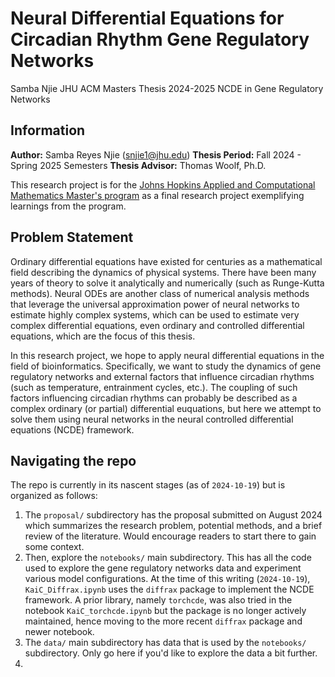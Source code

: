 # Neural Differential Equations for Circadian Rhythm Gene Regulatory Networks
Samba Njie JHU ACM Masters Thesis 2024-2025 NCDE in Gene Regulatory Networks

## Information

**Author:** Samba Reyes Njie (snjie1@jhu.edu)
**Thesis Period:** Fall 2024 - Spring 2025 Semesters
**Thesis Advisor:** Thomas Woolf, Ph.D.

This research project is for the [Johns Hopkins Applied and Computational Mathematics Master's program](https://ep.jhu.edu/programs/applied-and-computational-mathematics/) as a final research project exemplifying learnings from the program. 

## Problem Statement
Ordinary differential equations have existed for centuries as a mathematical field describing the dynamics of physical systems. There have been many years of theory to solve it analytically and numerically (such as Runge-Kutta methods). Neural ODEs are another class of numerical analysis methods that leverage the universal approximation power of neural networks to estimate highly complex systems, which can be used to estimate very complex differential equations, even ordinary and controlled differential equations, which are the focus of this thesis.

In this research project, we hope to apply neural differential equations in the field of bioinformatics. Specifically, we want to study the dynamics of gene regulatory networks and external factors that influence circadian rhythms (such as temperature, entrainment cycles, etc.). The coupling of such factors influencing circadian rhythms can probably be described as a complex ordinary (or partial) differential euquations, but here we attempt to solve them using neural networks in the neural controlled differential equations (NCDE) framework.

## Navigating the repo
The repo is currently in its nascent stages (as of `2024-10-19`) but is organized as follows:

1. The `proposal/` subdirectory has the proposal submitted on August 2024 which summarizes the research problem, potential methods, and a brief review of the literature. Would encourage readers to start there to gain some context.
2. Then, explore the `notebooks/` main subdirectory. This has all the code used to explore the gene regulatory networks data and experiment various model configurations. At the time of this writing (`2024-10-19`), `KaiC_Diffrax.ipynb` uses the `diffrax` package to implement the NCDE framework. A prior library, namely `torchcde`, was also tried in the notebook `KaiC_torchcde.ipynb` but the package is no longer actively maintained, hence moving to the more recent `diffrax` package and newer notebook.
3. The `data/` main subdirectory has data that is used by the `notebooks/` subdirectory. Only go here if you'd like to explore the data a bit further.
4. 

